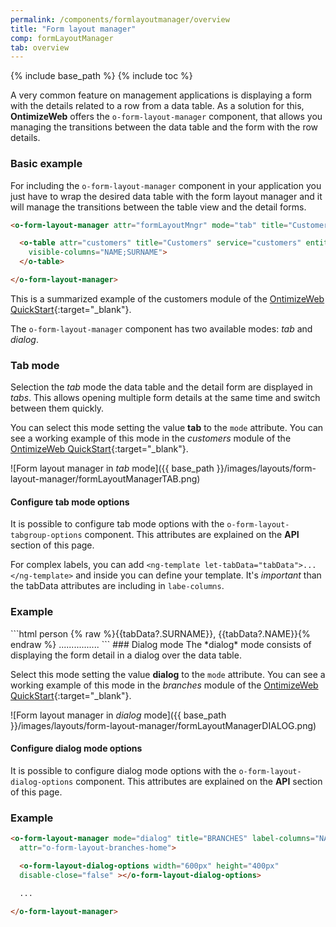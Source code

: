 ```yaml
---
permalink: /components/formlayoutmanager/overview
title: "Form layout manager"
comp: formLayoutManager
tab: overview
---
```


{% include base_path %}
{% include toc %}

A very common feature on management applications is displaying a form with the details related to a row from a data table. As a solution for this, **OntimizeWeb** offers the `o-form-layout-manager` component, that allows you managing the transitions between the data table and the form with the row details.

### Basic example
For including the `o-form-layout-manager` component in your application you just have to wrap the desired data table with the form layout manager and it will manage the transitions between the table view and the detail forms.

```html
<o-form-layout-manager attr="formLayoutMngr" mode="tab" title="Customers" label-columns="SURNAME;NAME" separator=",">

  <o-table attr="customers" title="Customers" service="customers" entity="customer" keys="CUSTOMERID" columns="CUSTOMERID;NAME;SURNAME"
    visible-columns="NAME;SURNAME">
  </o-table>

</o-form-layout-manager>
```

This is a summarized example of the customers module of the [OntimizeWeb QuickStart](https://try.imatia.com/ontimizeweb/quickstart/main/customers){:target="_blank"}.

The `o-form-layout-manager`  component has two available modes: *tab* and *dialog*.

### Tab mode
Selection the *tab* mode the data table and the detail form are displayed in *tabs*. This allows opening multiple form details at the same time and switch between them quickly.

You can select this mode setting the value **tab** to the `mode` attribute. You can see a working example of this mode in the *customers* module of the [OntimizeWeb QuickStart](https://try.imatia.com/ontimizeweb/quickstart/main/customers){:target="_blank"}.

![Form layout manager in *tab* mode]({{ base_path }}/images/layouts/form-layout-manager/formLayoutManagerTAB.png)

#### Configure tab mode options
It is possible to configure tab mode options with the `o-form-layout-tabgroup-options` component. This attributes are explained on the **API** section of this page.

For complex labels, you can add `<ng-template let-tabData="tabData">...</ng-template>`  and inside you can define your template. It's *important* than the tabData attributes are including in `labe-columns`.

<h3 class="grey-color">Example</h3>
```html
<o-form-layout-manager mode="tab" title="CUSTOMERS" label-columns="SURNAME;NAME" separator=","
  attr="o-form-layout-customer-home" title-data-origin="customers_form_edit">
  <o-form-layout-tabgroup-options background-color="primary" color="accent" header-position="below">
    <ng-template let-tabData>
      <mat-icon>person</mat-icon>
      {% raw %}{{tabData?.SURNAME}}, {{tabData?.NAME}}{% endraw %}
    </ng-template>
  </o-form-layout-tabgroup-options>
 ................
</o-form-layout-manager>
```
### Dialog mode
The *dialog* mode consists of displaying the form detail in a dialog over the data table.

Select this mode setting the value **dialog** to the `mode` attribute. You can see a working example of this mode in the *branches* module of the [OntimizeWeb QuickStart](https://try.imatia.com/ontimizeweb/quickstart/main/branches){:target="_blank"}.

![Form layout manager in *dialog* mode]({{ base_path }}/images/layouts/form-layout-manager/formLayoutManagerDIALOG.png)

#### Configure dialog mode options

It is possible to configure dialog mode options with the `o-form-layout-dialog-options` component. This attributes are explained on the **API** section of this page.

<h3 class="grey-color">Example</h3>

```html
<o-form-layout-manager mode="dialog" title="BRANCHES" label-columns="NAME" separator=""
  attr="o-form-layout-branches-home">

  <o-form-layout-dialog-options width="600px" height="400px"
  disable-close="false" ></o-form-layout-dialog-options>

  ...

</o-form-layout-manager>
```



